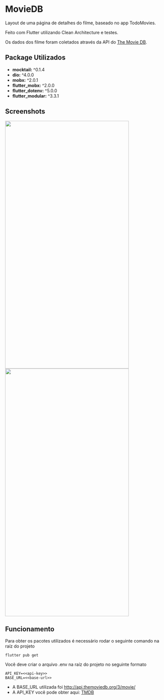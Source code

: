# MovieDB

Layout de uma página de detalhes do filme, baseado no app TodoMovies.

Feito com Flutter utilizando Clean Architecture e testes.

Os dados dos filme foram coletados através da API do [The Movie DB](https://www.themoviedb.org/). 


## Package Utilizados
- <b>mocktail:</b> ^0.1.4
- <b>dio:</b> ^4.0.0
- <b>mobx:</b> ^2.0.1
- <b>flutter_mobx:</b> ^2.0.0
- <b>flutter_dotenv:</b> ^5.0.0
- <b>flutter_modular:</b> ^3.3.1

## Screenshots

<img src="https://user-images.githubusercontent.com/43590889/128907945-365f7e0c-cf00-4fa5-a7e4-e9532a134588.png" width="400" height="800">
<img src="https://user-images.githubusercontent.com/43590889/128908004-02c796e3-20d0-4e2e-be05-0da671fc73ff.png" width="400" height="800">



## Funcionamento
Para obter os pacotes utilizados é necessário rodar o seguinte comando na raíz do projeto
```
flutter pub get
```

Você deve criar o arquivo .env na raíz do projeto no seguinte formato
```
API_KEY=<<api-key>>
BASE_URL=<<base-url>>
```
- A BASE_URL utilizada foi http://api.themoviedb.org/3/movie/
- A API_KEY você pode obter aqui: [TMDB](https://developers.themoviedb.org/3/getting-started/introduction)
